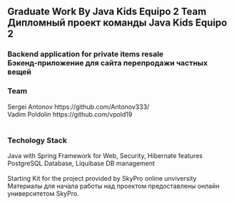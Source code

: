 
<h2>Graduate Work By Java Kids Equipo 2 Team <br>
  Дипломный проект команды Java Kids Equipo 2</h2>

<h3>Backend application for private items resale <br>Бэкенд-приложение для сайта перепродажи частных вещей</h3>

<h3>Team</h3>
Sergei Antonov https://github.com/Antonov333/<br>
Vadim Poldolin https://github.com/vpold19 <br>
<br>
<h3>Techology Stack</h3>
Java with Spring Framework for Web, Security, Hibernate features<br>
PostgreSQL Database, Liquibase DB management
<br><br>
Starting Kit for the project provided by SkyPro online unviversity <br>Материалы для начала работы над проектом предоставлены онлайн университетом SkyPro. 
